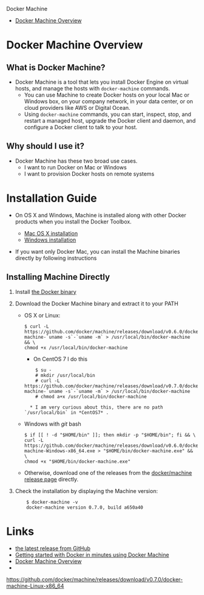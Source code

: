 Docker Machine

* [Docker Machine Overview](https://docs.docker.com/machine/overview/)

# Docker Machine Overview

## What is Docker Machine?

* Docker Machine is a tool that lets you install Docker Engine on virtual hosts, and manage the hosts with `docker-machine` commands.
    * You can use Machine to create Docker hosts on your local Mac or Windows box, on your company network, in your data center, or on cloud providers like AWS or Digital Ocean.
    * Using `docker-machine` commands, you can start, inspect, stop, and restart a managed host, upgrade the Docker client and daemon, and configure a Docker client to talk to your host.


## Why should I use it?

* Docker Machine has these two broad use cases.
    * I want to run Docker on Mac or Windows
    * I want to provision Docker hosts on remote systems


# Installation Guide

* On OS X and Windows, Machine is installed along with other Docker products when you install the Docker Toolbox. 
    * [Mac OS X installation](https://docs.docker.com/installation/mac/)
    * [Windows installation](https://docs.docker.com/installation/windows)
    
* If you want only Docker Mac, you can install the Machine binaries directly by following instructions

## Installing Machine Directly

1. Install [the Docker binary](https://docs.docker.com/engine/installation/)
2. Download the Docker Machine binary and extract it to your PATH
    * OS X or Linux:
        ```
        $ curl -L https://github.com/docker/machine/releases/download/v0.6.0/docker-machine-`uname -s`-`uname -m` > /usr/local/bin/docker-machine && \
        chmod +x /usr/local/bin/docker-machine
        ```
        
        * On CentOS 7 I do this
        ```
            $ su -
            # mkdir /usr/local/bin
            # curl -L https://github.com/docker/machine/releases/download/v0.7.0/docker-machine-`uname -s`-`uname -m` > /usr/local/bin/docker-machine
            # chmod a+x /usr/local/bin/docker-machine
        ```
            * I am very curious about this, there are no path `/usr/local/bin` in *CentOS7* .
            
    * Windows with *git* bash

        ```
        $ if [[ ! -d "$HOME/bin" ]]; then mkdir -p "$HOME/bin"; fi && \
        curl -L https://github.com/docker/machine/releases/download/v0.6.0/docker-machine-Windows-x86_64.exe > "$HOME/bin/docker-machine.exe" && \
        chmod +x "$HOME/bin/docker-machine.exe"        
        ```
    * Otherwise, download one of the releases from the [docker/machine release page](https://github.com/docker/machine/releases/) directly.
    
3. Check the installation by displaying the Machine version:
    ```
        $ docker-machine -v
        docker-machine version 0.7.0, build a650a40
    ```

# Links

* [the latest release from GitHub](https://github.com/docker/machine/releases)
* [Getting started with Docker in minutes using Docker Machine](https://vexxhost.com/resources/tutorials/getting-started-with-docker-in-minutes-using-docker-machine/)
* [Docker Machine Overview](https://docs.docker.com/machine/overview/)
* []()



https://github.com/docker/machine/releases/download/v0.7.0/docker-machine-Linux-x86_64